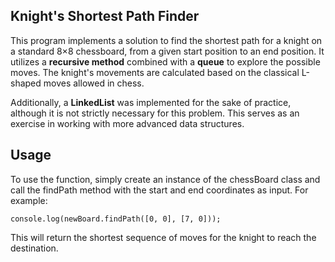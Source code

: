 ## Knight's Shortest Path Finder
This program implements a solution to find the shortest path for a knight on a standard 8×8 chessboard, from a given start position to an end position. It utilizes a **recursive method** combined with a **queue** to explore the possible moves. The knight's movements are calculated based on the classical L-shaped moves allowed in chess.

Additionally, a **LinkedList** was implemented for the sake of practice, although it is not strictly necessary for this problem. This serves as an exercise in working with more advanced data structures.

## Usage
To use the function, simply create an instance of the chessBoard class and call the findPath method with the start and end coordinates as input. For example:

`console.log(newBoard.findPath([0, 0], [7, 0]));`

This will return the shortest sequence of moves for the knight to reach the destination.
